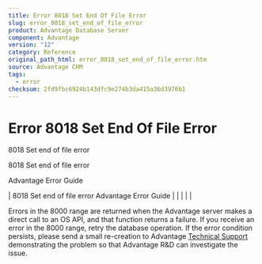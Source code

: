 ```yaml
---
title: Error 8018 Set End Of File Error
slug: error_8018_set_end_of_file_error
product: Advantage Database Server
component: Advantage
version: "12"
category: Reference
original_path_html: error_8018_set_end_of_file_error.htm
source: Advantage CHM
tags:
  - error
checksum: 2fd9fbc6924b143dfc9e274b3da415a36d3976b1
---
```


# Error 8018 Set End Of File Error

8018 Set end of file error

8018 Set end of file error

Advantage Error Guide

| 8018 Set end of file error  Advantage Error Guide |  |  |  |  |

Errors in the 8000 range are returned when the Advantage server makes a direct call to an OS API, and that function returns a failure. If you receive an error in the 8000 range, retry the database operation. If the error condition persists, please send a small re-creation to Advantage [Technical Support](master_technical_support_u_s__and_canada.md) demonstrating the problem so that Advantage R&D can investigate the issue.
